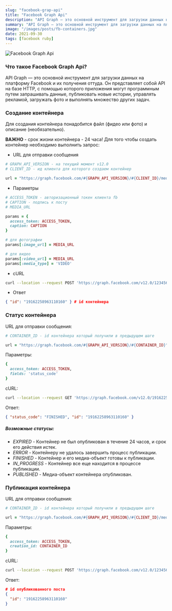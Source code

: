 ```yaml
---
slug: "facebook-grap-api"
title: "Facebook Graph Api"
description: "API Graph — это основной инструмент для загрузки данных на платформу Facebook и их получения оттуда. Он представляет собой API на базе HTTP, с помощью которого приложения могут обмениваться данными с fb."
summary: "API Graph — это основной инструмент для загрузки данных на платформу Facebook и их получения оттуда. Он представляет собой API на базе HTTP, с помощью которого приложения могут обмениваться данными с fb."
image: "/images/posts/fb-containers.jpg"
date: 2021-09-30
tags: [facebook ruby]
---
```


![Facebook Graph Api](/images/posts/fb-containers.jpg "Facebook Graph Api")

### Что такое Facebook Graph Api?
API Graph — это основной инструмент для загрузки данных на платформу Facebook и их получения оттуда. Он представляет собой API на базе HTTP, с помощью которого приложения могут программным путем запрашивать данные, публиковать новые истории, управлять рекламой, загружать фото и выполнять множество других задач.

### Создание контейнера
Для создания контейнера понадобится файл (фидео или фото) и описание (необязательно). 

**ВАЖНО** - срок жизни контейнера - 24 часа!
Для того чтобы создать контейнер необходимо выполнить запрос:

- URL для отправки сообщения
```ruby
# GRAPH_API_VERSION - на текущий момент v12.0
# CLIENT_ID - ид клиента для которого создаем контейнер

url = "https://graph.facebook.com/#{GRAPH_API_VERSION}/#{CLIENT_ID}/media
```

- Параметры
```ruby
# ACCESS_TOKEN - авторизационный токен клиента fb
# CAPTION - подпись к посту
# MEDIA_URL

params = {
  access_token: ACCESS_TOKEN,
  caption: CAPTION
}

# для фотографии
params[:image_url] = MEDIA_URL

# для видео
params[:video_url] = MEDIA_URL
params[:media_type] = 'VIDEO'
```

- cURL
```sh
curl --location --request POST 'https://graph.facebook.com/v12.0/123456/media?access_token=access_token&caption=test&image_url=https://site.ru/image.jpg'
```

- Ответ
```json
{ "id": "19162258963110160" } # id контейнера
```

### Статус контейнера
URL для отправки сообщения:
```ruby
# CONTAINER_ID - id контейнера который получили в предыдущем шаге

url = "https://graph.facebook.com/#{GRAPH_API_VERSION}/#{CONTAINER_ID}"
```

Параметры:
```ruby
{
  access_token: ACCESS_TOKEN,
  fields: 'status_code'
}
```
cURL:
```sh
curl --location --request GET 'https://graph.facebook.com/v12.0/19162258963110160?access_token=access_token&fields=status_code'
```

Ответ:
```json
{ "status_code": "FINISHED", "id": "19162258963110160" }
```

##### Возможные статусы:
- _EXPIRED_ - Контейнер не был опубликован в течение 24 часов, и срок его действия истек.
- _ERROR_ - Контейнеру не удалось завершить процесс публикации.
- _FINISHED_ - Контейнер и его медиа-объект готовы к публикации.
- _IN_PROGRESS_ - Контейнер все еще находится в процессе публикации.
- _PUBLISHED_ - Медиа-объект контейнера опубликован.

### Публикация контейнера
URL для отправки сообщения:
```ruby
# CONTAINER_ID - id контейнера который получили в предыдущем шаге

url = "https://graph.facebook.com/#{GRAPH_API_VERSION}/#{CLIENT_ID}/media_publish"
```

Параметры:
```ruby
{
  access_token: ACCESS_TOKEN,
  creation_id: CONTAINER_ID
}
```

cURL:
```sh
curl --location --request POST 'https://graph.facebook.com/v12.0/123456/media_publish?access_token=access_token&creation_id=19162258963110160'
```

Ответ:
```json
# id опубликованного поста
{ 
  "id": "19162258963110160" 
} 
```